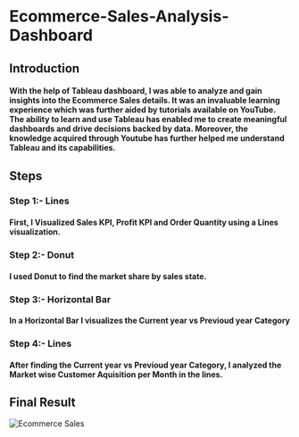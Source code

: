# Ecommerce-Sales-Analysis-Dashboard
<h2>Introduction</h2>
<h4>With the help of Tableau dashboard, I was able to analyze and gain insights into the Ecommerce Sales details. It was an invaluable learning experience which was further aided by tutorials available on YouTube. The ability to learn and use Tableau has enabled me to create meaningful dashboards and drive decisions backed by data. Moreover, the knowledge acquired through Youtube has further helped me understand Tableau and its capabilities.<h4>
<h2>Steps</h2>
<h3>Step 1:- Lines</h3>
<h4>First, I Visualized Sales KPI, Profit KPI and Order Quantity using a Lines visualization.<h4>
<h3>Step 2:- Donut</h3>
<h4>I used Donut to find the market share by sales state.<h4>
<h3>Step 3:- Horizontal Bar</h3>
<h4>In a Horizontal Bar I visualizes the Current year vs Previoud year Category<h4>
<h3>Step 4:- Lines</h3>
<h4>After finding the Current year vs Previoud year Category, I analyzed the Market wise Customer Aquisition per Month in the lines.<h4>
<h2>Final Result</h2>

![Ecommerce Sales](https://user-images.githubusercontent.com/70066441/212476770-9f65ba7a-ad0d-4da7-8c78-6a76db8f73fe.png)
